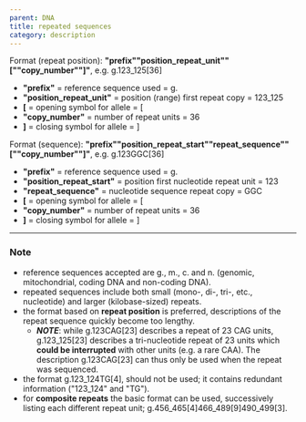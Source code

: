```yaml
---
parent: DNA
title: repeated sequences
category: description
---
```


Format (repeat position):   **"prefix""position_repeat_unit""[""copy_number""]"**,  e.g. g.123_125[36]

*	**"prefix"**  =  reference sequence used  =  g.<br>
*	**"position_repeat_unit"**  =  position (range) first repeat copy  =  123\_125<br>
*	**[**  =  opening symbol for allele  =  [<br>
*	**"copy_number"**  =  number of repeat units  =  36<br>
*	**]**  =  closing symbol for allele  =  ]

Format (sequence):   **"prefix""position_repeat_start""repeat_sequence""[""copy_number""]"**,  e.g. g.123GGC[36]

*	**"prefix"**  =  reference sequence used  =  g.<br>
*	**"position_repeat_start"**  =  position first nucleotide repeat unit  =  123<br>
*	**"repeat_sequence"**  =  nucleotide sequence repeat copy  =  GGC<br>
*	**[**  =  opening symbol for allele  =  [<br>
*	**"copy_number"**  =  number of repeat units  =  36<br>
*	**]**  =  closing symbol for allele  =  ]

---

### Note

*	reference sequences accepted are g., m., c. and n. (genomic, mitochondrial, coding DNA and non-coding DNA).
*	repeated sequences include both small (mono-, di-, tri-, etc., nucleotide) and larger (kilobase-sized) repeats. 
*	the format based on **repeat position** is preferred, descriptions of the repeat sequence quickly become too lengthy.
	*	_**NOTE**_: while g.123CAG[23] describes a repeat of 23 CAG units, g.123\_125[23] describes a tri-nucleotide repeat of 23 units which **could be interrupted** with other units (e.g. a rare CAA). The description g.123CAG[23] can thus only be used when the repeat was sequenced.
*	the format g.123\_124TG[4], should not be used; it contains redundant information ("123\_124" and "TG"). 
*	for **composite repeats** the basic format can be used, successively listing each different repeat unit; g.456\_465[4]466\_489[9]490\_499[3].
